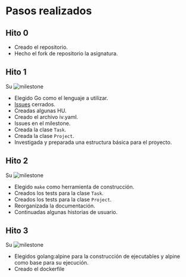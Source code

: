 # Pasos realizados
## Hito 0
- Creado el repositorio.
- Hecho el fork de repositorio la asignatura.

## Hito 1
Su ![milestone](https://github.com/morevi/GetItDone/milestone/1)

- Elegido Go como el lenguaje a utilizar.
- [Issues](https://github.com/morevi/GetItDone/issues?closed=1) cerrados.
- Creadas algunas HU.
- Creado el archivo iv.yaml.
- Issues en el milestone.
- Creada la clase `Task`.
- Creada la clase `Project`.
- Investigada y preparada una estructura básica para el proyecto.

## Hito 2
Su ![milestone](https://github.com/morevi/GetItDone/milestone/2)

- Elegido `make` como herramienta de construcción.
- Creados los tests para la clase `Task`.
- Creados los tests para la clase `Project`.
- Reorganizada la documentación.
- Continuadas algunas historias de usuario.

## Hito 3
Su ![milestone](https://github.com/morevi/GetItDone/milestone/4)
- Elegidos golang:alpine para la construcción de ejecutables y alpine como base para su ejecución.
- Creado el dockerfile
